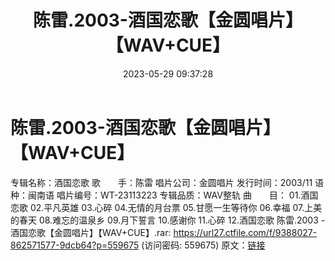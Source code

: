 ﻿---
title: 陈雷.2003-酒国恋歌【金圆唱片】【WAV+CUE】
date: 2023-05-29 09:37:28
categories: WAV车载音乐、镜像
tags: 华语中文
---
# 陈雷.2003-酒国恋歌【金圆唱片】【WAV+CUE】

专辑名称：酒国恋歌
歌　　手：陈雷
唱片公司：金圆唱片
发行时间：2003/11
语 种：闽南语
唱片编号：WT-23113223
专辑品质：WAV整轨
曲　　目：
01.酒国恋歌
02.平凡英雄
03.心碎
04.无情的月台票
05.甘愿一生等待你
06.幸福
07.上美的春天
08.难忘的温泉乡
09.月下誓言
10.感谢你
11.心碎
12.酒国恋歌
陈雷.2003 - 酒国恋歌【金圆唱片】【WAV+CUE】.rar: https://url27.ctfile.com/f/9388027-862571577-9dcb64?p=559675
(访问密码: 559675)
原文：[链接](https://blog.sina.com.cn/s/blog_1647c7e760103123b.html)